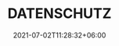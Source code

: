 ---
title: "DATENSCHUTZ"
date: 2021-07-02T11:28:32+06:00
draft: false
description : "Datenschutz"
bgImage: "images/uploads/bluesky_landscape.jpeg"
---